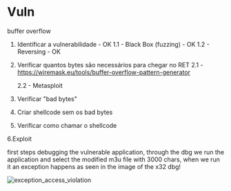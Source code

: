 # Vuln
buffer overflow

1. Identificar a vulnerabilidade - OK
	1.1 - Black Box (fuzzing) - OK
	1.2 - Reversing - OK
	
2. Verificar quantos bytes são necessários para chegar no RET
	2.1 - https://wiremask.eu/tools/buffer-overflow-pattern-generator
	
	2.2 - Metasploit
	
3. Verificar "bad bytes"

4. Criar shellcode sem os bad bytes

5. Verificar como chamar o shellcode

6.Exploit

first steps debugging the vulnerable application, through the dbg we run the application and select the modified m3u file with 3000 chars, when we run it an exception happens as seen in the image of the x32 dbg!

![exception_access_violation](https://github.com/igusil/Vuln/assets/89313216/8e43e831-a6ef-4076-912f-db946d45f159)

